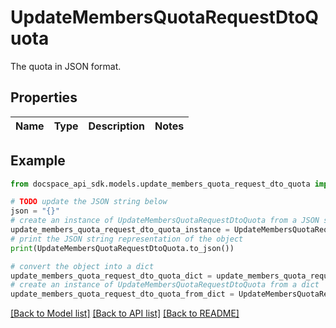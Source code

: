 # UpdateMembersQuotaRequestDtoQuota
The quota in JSON format.

## Properties

Name | Type | Description | Notes
------------ | ------------- | ------------- | -------------

## Example

```python
from docspace_api_sdk.models.update_members_quota_request_dto_quota import UpdateMembersQuotaRequestDtoQuota

# TODO update the JSON string below
json = "{}"
# create an instance of UpdateMembersQuotaRequestDtoQuota from a JSON string
update_members_quota_request_dto_quota_instance = UpdateMembersQuotaRequestDtoQuota.from_json(json)
# print the JSON string representation of the object
print(UpdateMembersQuotaRequestDtoQuota.to_json())

# convert the object into a dict
update_members_quota_request_dto_quota_dict = update_members_quota_request_dto_quota_instance.to_dict()
# create an instance of UpdateMembersQuotaRequestDtoQuota from a dict
update_members_quota_request_dto_quota_from_dict = UpdateMembersQuotaRequestDtoQuota.from_dict(update_members_quota_request_dto_quota_dict)
```
[[Back to Model list]](../README.md#documentation-for-models) [[Back to API list]](../README.md#documentation-for-api-endpoints) [[Back to README]](../README.md)


